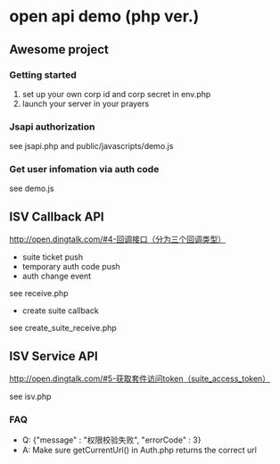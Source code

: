 # open api demo (php ver.)

## Awesome project

### Getting started
1. set up your own corp id and corp secret in env.php
2. launch your server in your prayers

### Jsapi authorization
see jsapi.php and public/javascripts/demo.js

### Get user infomation via auth code
see demo.js

## ISV Callback API
<http://open.dingtalk.com/#4-回调接口（分为三个回调类型）>
* suite ticket push
* temporary auth code push
* auth change event

see receive.php

* create suite callback

see create_suite_receive.php

## ISV Service API
<http://open.dingtalk.com/#5-获取套件访问token（suite_access_token）>

see isv.php

### FAQ
* Q: {"message" : "权限校验失败", "errorCode" : 3}
* A: Make sure getCurrentUrl() in Auth.php returns the correct url

